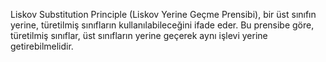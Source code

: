 Liskov Substitution Principle (Liskov Yerine Geçme Prensibi), bir üst sınıfın yerine, türetilmiş sınıfların kullanılabileceğini ifade eder. Bu prensibe göre, türetilmiş sınıflar, üst sınıfların yerine geçerek aynı işlevi yerine getirebilmelidir.

